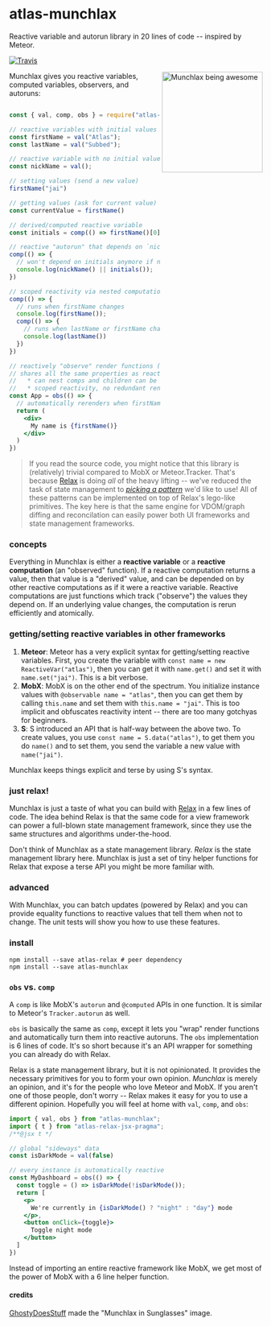 # atlas-munchlax

Reactive variable and autorun library in 20 lines of code -- inspired by Meteor.

[![Travis](https://img.shields.io/travis/atlassubbed/atlas-munchlax.svg)](https://travis-ci.org/atlassubbed/atlas-munchlax)

[<img alt="Munchlax being awesome" align="right" width="200" src="https://user-images.githubusercontent.com/38592371/54497007-f192c700-48cb-11e9-99c9-f040209c362d.png">](https://pokemondb.net/pokedex/munchlax?q=use-atlas-relax)

Munchlax gives you reactive variables, computed variables, observers, and autoruns:

```jsx

const { val, comp, obs } = require("atlas-munchlax");

// reactive variables with initial values
const firstName = val("Atlas");
const lastName = val("Subbed");

// reactive variable with no initial value
const nickName = val();

// setting values (send a new value)
firstName("jai")

// getting values (ask for current value)
const currentValue = firstName()

// derived/computed reactive variable
const initials = comp(() => firstName()[0]+lastName()[0]);

// reactive "autorun" that depends on `nickName` and `initials`
comp(() => {
  // won't depend on initials anymore if nickName becomes truthy
  console.log(nickName() || initials());
})

// scoped reactivity via nested computations
comp(() => {
  // runs when firstName changes
  console.log(firstName());
  comp(() => {
    // runs when lastName or firstName changes
    console.log(lastName())
  })
})

// reactively "observe" render functions (like in Mobx)
// shares all the same properties as reactive computations
//   * can nest comps and children can be observed, too
//   * scoped reactivity, no redundant renders, etc.
const App = obs(() => {
  // automatically rerenders when firstName is set
  return (
    <div>
      My name is {firstName()}
    </div>
  )
})
```

> If you read the source code, you might notice that this library is (relatively) trivial compared to MobX or Meteor.Tracker. That's because [Relax](https://github.com/atlassubbed/atlas-relax) is doing *all* of the heavy lifting -- we've reduced the task of state management to [*picking a pattern*](#another-pattern) we'd like to use! All of these patterns can be implemented on top of Relax's lego-like primitives. The key here is that the same engine for VDOM/graph diffing and reconcilation can easily power both UI frameworks and state management frameworks.

### concepts

Everything in Munchlax is either a **reactive variable** or a **reactive computation** (an "observed" function). If a reactive computation returns a value, then that value is a "derived" value, and can be depended on by other reactive computations as if it were a reactive variable. Reactive computations are just functions which track ("observe") the values they depend on. If an underlying value changes, the computation is rerun efficiently and atomically.

### getting/setting reactive variables in other frameworks

  1. **Meteor**: Meteor has a very explicit syntax for getting/setting reactive variables. First, you create the variable with `const name = new ReactiveVar("atlas")`, then you can get it with `name.get()` and set it with `name.set("jai")`. This is a bit verbose.
  2. **MobX**: MobX is on the other end of the spectrum. You initialize instance values with `@observable name = "atlas"`, then you can get them by calling `this.name` and set them with `this.name = "jai"`. This is too implicit and obfuscates reactivity intent -- there are too many gotchyas for beginners.
  3. **S**: S introduced an API that is half-way between the above two. To create values, you use `const name = S.data("atlas")`, to get them you do `name()` and to set them, you send the variable a new value with `name("jai")`.

Munchlax keeps things explicit and terse by using S's syntax.

### just relax!

Munchlax is just a taste of what you can build with [Relax](https://github.com/atlassubbed/atlas-relax) in a few lines of code. The idea behind Relax is that the same code for a view framework can power a full-blown state management framework, since they use the same structures and algorithms under-the-hood. 

Don't think of Munchlax as a state management library. *Relax* is the state management library here. Munchlax is just a set of tiny helper functions for Relax that expose a terse API you might be more familiar with.

### advanced

With Munchlax, you can batch updates (powered by Relax) and you can provide equality functions to reactive values that tell them when not to change. The unit tests will show you how to use these features.

### install

```
npm install --save atlas-relax # peer dependency
npm install --save atlas-munchlax
```

### `obs` vs. `comp`

A `comp` is like MobX's `autorun` and `@computed` APIs in one function. It is similar to Meteor's `Tracker.autorun` as well.

`obs` is basically the same as `comp`, except it lets you "wrap" render functions and automatically turn them into reactive autoruns. The `obs` implementation is 6 lines of code. It's so short because it's an API wrapper for something you can already do with Relax. 

Relax is a state management library, but it is not opinionated. It provides the necessary primitives for you to form your own opinion. *Munchlax* is merely an opinion, and it's for the people who love Meteor and MobX. If you aren't one of those people, don't worry -- Relax makes it easy for you to use a different opinion. Hopefully you will feel at home with `val`, `comp`, and `obs`:

```jsx
import { val, obs } from "atlas-munchlax";
import { t } from "atlas-relax-jsx-pragma";
/**@jsx t */

// global "sideways" data
const isDarkMode = val(false)

// every instance is automatically reactive
const MyDashboard = obs(() => {
  const toggle = () => isDarkMode(!isDarkMode());
  return [
    <p>
      We're currently in {isDarkMode() ? "night" : "day"} mode
    </p>,
    <button onClick={toggle}>
      Toggle night mode
    </button>
  ]
})
```

Instead of importing an entire reactive framework like MobX, we get most of the power of MobX with a 6 line helper function.

#### credits

[GhostyDoesStuff](https://aminoapps.com/c/pokemon/page/user/ghostydoesstuff-tm/jlhp_fgmM8N1gMK1GebwPGp153oRKr) made the "Munchlax in Sunglasses" image.